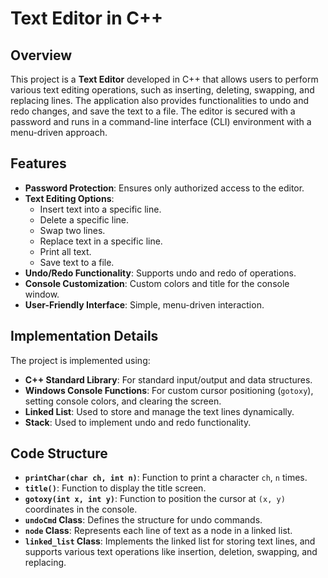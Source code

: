 # Text Editor in C++

## Overview
This project is a **Text Editor** developed in C++ that allows users to perform various text editing operations, such as inserting, deleting, swapping, and replacing lines. The application also provides functionalities to undo and redo changes, and save the text to a file. The editor is secured with a password and runs in a command-line interface (CLI) environment with a menu-driven approach.

## Features
- **Password Protection**: Ensures only authorized access to the editor.
- **Text Editing Options**:
  - Insert text into a specific line.
  - Delete a specific line.
  - Swap two lines.
  - Replace text in a specific line.
  - Print all text.
  - Save text to a file.
- **Undo/Redo Functionality**: Supports undo and redo of operations.
- **Console Customization**: Custom colors and title for the console window.
- **User-Friendly Interface**: Simple, menu-driven interaction.

## Implementation Details
The project is implemented using:
- **C++ Standard Library**: For standard input/output and data structures.
- **Windows Console Functions**: For custom cursor positioning (`gotoxy`), setting console colors, and clearing the screen.
- **Linked List**: Used to store and manage the text lines dynamically.
- **Stack**: Used to implement undo and redo functionality.

## Code Structure
- **`printChar(char ch, int n)`**: Function to print a character `ch`, `n` times.
- **`title()`**: Function to display the title screen.
- **`gotoxy(int x, int y)`**: Function to position the cursor at `(x, y)` coordinates in the console.
- **`undoCmd` Class**: Defines the structure for undo commands.
- **`node` Class**: Represents each line of text as a node in a linked list.
- **`linked_list` Class**: Implements the linked list for storing text lines, and supports various text operations like insertion, deletion, swapping, and replacing.
